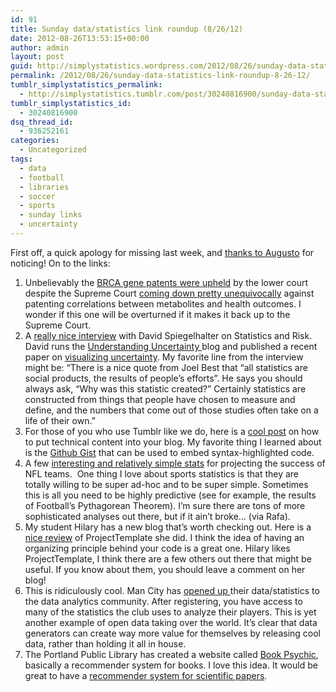 ```yaml
---
id: 91
title: Sunday data/statistics link roundup (8/26/12)
date: 2012-08-26T13:53:15+00:00
author: admin
layout: post
guid: http://simplystatistics.wordpress.com/2012/08/26/sunday-data-statistics-link-roundup-8-26-12
permalink: /2012/08/26/sunday-data-statistics-link-roundup-8-26-12/
tumblr_simplystatistics_permalink:
  - http://simplystatistics.tumblr.com/post/30240816900/sunday-data-statistics-link-roundup-8-26-12
tumblr_simplystatistics_id:
  - 30240816900
dsq_thread_id:
  - 936252161
categories:
  - Uncategorized
tags:
  - data
  - football
  - libraries
  - soccer
  - sports
  - sunday links
  - uncertainty
---
```

First off, a quick apology for missing last week, and <a href="https://twitter.com/Augusto_Heink/status/237621283397984256" target="_blank">thanks to Augusto</a> for noticing! On to the links:

  1. Unbelievably the <a href="http://blogs.nature.com/news/2012/08/us-court-sides-with-gene-patents.html" target="_blank">BRCA gene patents were upheld</a> by the lower court despite the Supreme Court <a href="http://simplystatistics.org/post/19646774024/laws-of-nature-and-the-law-of-patents-supreme-court" target="_blank">coming down pretty unequivocally</a> against patenting correlations between metabolites and health outcomes. I wonder if this one will be overturned if it makes it back up to the Supreme Court. 
  2. A <a href="http://thebrowser.com/interviews/david-spiegelhalter-on-statistics-and-risk" target="_blank">really nice interview</a> with David Spiegelhalter on Statistics and Risk. David runs the <a href="http://understandinguncertainty.org/" target="_blank">Understanding Uncertainty </a>blog and published a recent paper on <a href="http://www.sciencemag.org/content/333/6048/1393.abstract" target="_blank">visualizing uncertainty</a>. My favorite line from the interview might be: &#8220;<span>There is a nice quote from Joel Best that “all statistics are social products, the results of people’s efforts”. He says you should always ask, “Why was this statistic created?” Certainly statistics are constructed from things that people have chosen to measure and define, and the numbers that come out of those studies often take on a life of their own.&#8221;</span>
  3. For those of you who use Tumblr like we do, here is a <a href="http://adamlaiacano.tumblr.com/post/11272953536/tips-for-making-a-technical-blog-on-tumblr" target="_blank">cool post</a> on how to put technical content into your blog. My favorite thing I learned about is the <a href="https://gist.github.com/" target="_blank">Github Gist</a> that can be used to embed syntax-highlighted code.
  4. A few <a href="http://www.grantland.com/story/_/id/8284393/breaking-best-nfl-stats" target="_blank">interesting and relatively simple stats</a> for projecting the success of NFL teams.  One thing I love about sports statistics is that they are totally willing to be super ad-hoc and to be super simple. Sometimes this is all you need to be highly predictive (see for example, the results of Football&#8217;s Pythagorean Theorem). I&#8217;m sure there are tons of more sophisticated analyses out there, but if it ain&#8217;t broke&#8230; (via Rafa). 
  5. My student Hilary has a new blog that&#8217;s worth checking out. Here is a <a href="http://hilaryparker.com/2012/08/25/love-for-projecttemplate/" target="_blank">nice review</a> of ProjectTemplate she did. I think the idea of having an organizing principle behind your code is a great one. Hilary likes ProjectTemplate, I think there are a few others out there that might be useful. If you know about them, you should leave a comment on her blog!
  6. This is ridiculously cool. Man City has <a href="http://www.epltalk.com/man-city-makes-player-statistics-data-available-to-public-small-step-towards-stat-nerd-nirvana-45877" target="_blank">opened up </a>their data/statistics to the data analytics community. After registering, you have access to many of the statistics the club uses to analyze their players. This is yet another example of open data taking over the world. It&#8217;s clear that data generators can create way more value for themselves by releasing cool data, rather than holding it all in house. 
  7. The Portland Public Library has created a website called <a href="http://www.bookpsychic.com/" target="_blank">Book Psychic</a>, basically a recommender system for books. I love this idea. It would be great to have a <a href="http://simplystatistics.org/post/10521062620/the-killer-app-for-peer-review" target="_blank">recommender system for scientific papers</a>. 